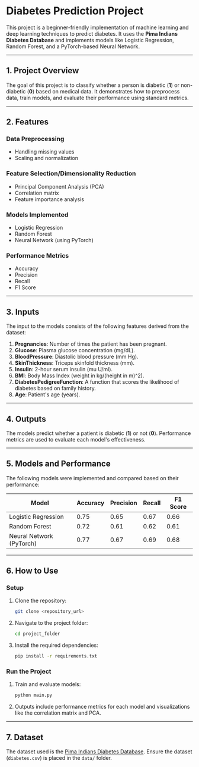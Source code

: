 # Diabetes Prediction Project

This project is a beginner-friendly implementation of machine learning and deep learning techniques to predict diabetes. It uses the **Pima Indians Diabetes Database** and implements models like Logistic Regression, Random Forest, and a PyTorch-based Neural Network.

---

## **1. Project Overview**
The goal of this project is to classify whether a person is diabetic (**1**) or non-diabetic (**0**) based on medical data. It demonstrates how to preprocess data, train models, and evaluate their performance using standard metrics.

---

## **2. Features**
### **Data Preprocessing**
- Handling missing values
- Scaling and normalization

### **Feature Selection/Dimensionality Reduction**
- Principal Component Analysis (PCA)
- Correlation matrix
- Feature importance analysis

### **Models Implemented**
- Logistic Regression
- Random Forest
- Neural Network (using PyTorch)

### **Performance Metrics**
- Accuracy
- Precision
- Recall
- F1 Score

---

## **3. Inputs**
The input to the models consists of the following features derived from the dataset:

1. **Pregnancies**: Number of times the patient has been pregnant.
2. **Glucose**: Plasma glucose concentration (mg/dL).
3. **BloodPressure**: Diastolic blood pressure (mm Hg).
4. **SkinThickness**: Triceps skinfold thickness (mm).
5. **Insulin**: 2-hour serum insulin (mu U/ml).
6. **BMI**: Body Mass Index (weight in kg/(height in m)^2).
7. **DiabetesPedigreeFunction**: A function that scores the likelihood of diabetes based on family history.
8. **Age**: Patient's age (years).

---

## **4. Outputs**
The models predict whether a patient is diabetic (**1**) or not (**0**). Performance metrics are used to evaluate each model's effectiveness.

---

## **5. Models and Performance**
The following models were implemented and compared based on their performance:

| **Model**                | **Accuracy** | **Precision** | **Recall** | **F1 Score** |
|--------------------------|--------------|---------------|------------|--------------|
| Logistic Regression      | 0.75         | 0.65          | 0.67       | 0.66         |
| Random Forest            | 0.72         | 0.61          | 0.62       | 0.61         |
| Neural Network (PyTorch) | 0.77         | 0.67          | 0.69       | 0.68         |

---

## **6. How to Use**

### **Setup**
1. Clone the repository:
   ```bash
   git clone <repository_url>
   ```
2. Navigate to the project folder:
   ```bash
   cd project_folder
   ```
3. Install the required dependencies:
   ```bash
   pip install -r requirements.txt
   ```

### **Run the Project**
1. Train and evaluate models:
   ```bash
   python main.py
   ```
2. Outputs include performance metrics for each model and visualizations like the correlation matrix and PCA.

---

## **7. Dataset**
The dataset used is the [Pima Indians Diabetes Database](https://www.kaggle.com/datasets/uciml/pima-indians-diabetes-database). Ensure the dataset (`diabetes.csv`) is placed in the `data/` folder.